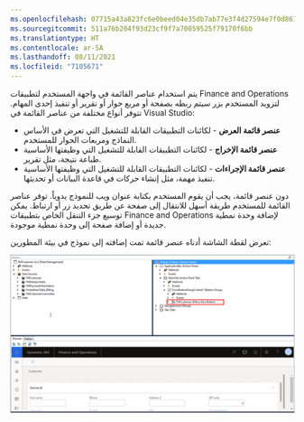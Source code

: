 ```yaml
---
ms.openlocfilehash: 07715a43a823fc6e0beed04e35db7ab77e3f4d27594e7f0d861fe5758b913557
ms.sourcegitcommit: 511a76b204f93d23cf9f7a70059525f79170f6bb
ms.translationtype: HT
ms.contentlocale: ar-SA
ms.lasthandoff: 08/11/2021
ms.locfileid: "7105671"
---
```

يتم استخدام عناصر القائمة في واجهة المستخدم لتطبيقات Finance and Operations لتزويد المستخدم بزر سيتم ربطه بصفحة أو مربع حوار أو تقرير أو تنفيذ إحدى المهام. تتوفر أنواع مختلفة من عناصر القائمة في Visual Studio:

-   **عنصر قائمة العرض** - لكائنات التطبيقات القابلة للتشغيل التي تعرض في الأساس النماذج ومربعات الحوار للمستخدم.
-   **عنصر قائمة الإخراج** - لكائنات التطبيقات القابلة للتشغيل التي وظيفتها الأساسية طباعة نتيجة، مثل تقرير.
-   **عنصر قائمة الإجراءات** - لكائنات التطبيقات القابلة للتشغيل التي وظيفتها الأساسية تنفيذ مهمة، مثل إنشاء حركات في قاعدة البيانات أو تحديثها.

دون عنصر قائمة، يجب أن يقوم المستخدم بكتابة عنوان ويب للنموذج يدوياً. توفر عناصر القائمة للمستخدم طريقة أسهل للانتقال إلى صفحة عن طريق تحديد زر أو ارتباط. يمكن توسيع جزء التنقل الخاص بتطبيقات Finance and Operations لإضافة وحدة نمطية جديدة أو إضافة صفحة إلى وحدة نمطية موجودة. 

تعرض لقطة الشاشة أدناه عنصر قائمة تمت إضافته إلى نموذج في بيئة المطورين:

[![لقطة شاشة لعنصر قائمة تمت إضافته إلى نموذج في بيئة المطورين.](../media/menu-item.png)](../media/menu-item.png#lightbox)
